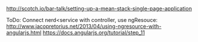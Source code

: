 http://scotch.io/bar-talk/setting-up-a-mean-stack-single-page-application



ToDo:
Connect nerd<service with controller, use ngResouce:
http://www.jacopretorius.net/2013/04/using-ngresource-with-angularjs.html
https://docs.angularjs.org/tutorial/step_11

